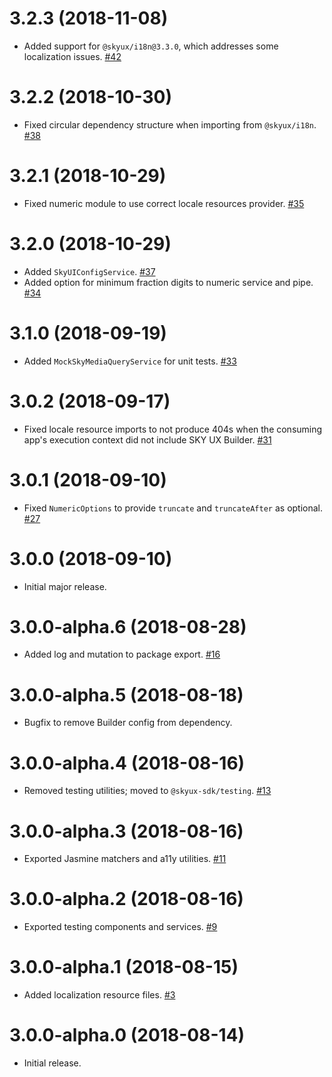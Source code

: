 # 3.2.3 (2018-11-08)

- Added support for `@skyux/i18n@3.3.0`, which addresses some localization issues. [#42](https://github.com/blackbaud/skyux-core/pull/42)

# 3.2.2 (2018-10-30)

- Fixed circular dependency structure when importing from `@skyux/i18n`. [#38](https://github.com/blackbaud/skyux-core/pull/38)

# 3.2.1 (2018-10-29)

- Fixed numeric module to use correct locale resources provider. [#35](https://github.com/blackbaud/skyux-core/pull/35)

# 3.2.0 (2018-10-29)

- Added `SkyUIConfigService`. [#37](https://github.com/blackbaud/skyux-core/pull/37)
- Added option for minimum fraction digits to numeric service and pipe. [#34](https://github.com/blackbaud/skyux-core/pull/34)

# 3.1.0 (2018-09-19)

- Added `MockSkyMediaQueryService` for unit tests. [#33](https://github.com/blackbaud/skyux-core/pull/33)

# 3.0.2 (2018-09-17)

- Fixed locale resource imports to not produce 404s when the consuming app's execution context did not include SKY UX Builder. [#31](https://github.com/blackbaud/skyux-core/pull/31)

# 3.0.1 (2018-09-10)

- Fixed `NumericOptions` to provide `truncate` and `truncateAfter` as optional. [#27](https://github.com/blackbaud/skyux-core/pull/27)

# 3.0.0 (2018-09-10)

- Initial major release.

# 3.0.0-alpha.6 (2018-08-28)

- Added log and mutation to package export. [#16](https://github.com/blackbaud/skyux-core/pull/16)

# 3.0.0-alpha.5 (2018-08-18)

- Bugfix to remove Builder config from dependency.

# 3.0.0-alpha.4 (2018-08-16)

- Removed testing utilities; moved to `@skyux-sdk/testing`. [#13](https://github.com/blackbaud/skyux-core/pull/13)

# 3.0.0-alpha.3 (2018-08-16)

- Exported Jasmine matchers and a11y utilities. [#11](https://github.com/blackbaud/skyux-core/pull/11)

# 3.0.0-alpha.2 (2018-08-16)

- Exported testing components and services. [#9](https://github.com/blackbaud/skyux-core/pull/9)

# 3.0.0-alpha.1 (2018-08-15)

- Added localization resource files. [#3](https://github.com/blackbaud/skyux-core/pull/3)

# 3.0.0-alpha.0 (2018-08-14)

- Initial release.
